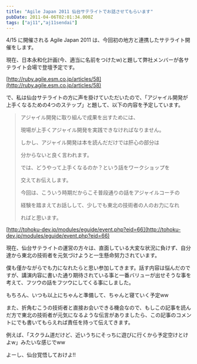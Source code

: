 ```yaml
---
title: "Agile Japan 2011 仙台サテライトでお話させてもらいます"
pubDate: 2011-04-06T02:01:34.000Z
tags: ["aj11","aj11sendai"]
---
```


4/15 に開催される Agile Japan 2011 は、今回初の地方と連携したサテライト開催をします。

現在、日本永和化計画(今、適当に名前をつけたw)と題して弊社メンバーが各サテライト会場で登壇予定です。

[http://ruby.agile.esm.co.jp/articles/58](http://ruby.agile.esm.co.jp/articles/58)

で、私は仙台サテライトの方に声を掛けていただいたので、「アジャイル開発が上手くなるための4つのステップ」と題して、以下の内容を予定しています。

> アジャイル開発に取り組んで成果を出すためには、
>
> 現場が上手くアジャイル開発を実践できなければなりません。
>
> しかし、アジャイル開発は本を読んだだけでは肝心の部分は
>
> 分からないと良く言われます。
>
> では、どうやって上手くなるのか？という話をワークショップを
>
> 交えてお伝えします。
>
> 今回は、こういう時期だからこそ普段通りの話をアジャイルコーチの
>
> 経験を踏まえてお話しして、少しでも東北の技術者の人のお力になれ
>
> ればと思います。
>

[http://tohoku-dev.jp/modules/eguide/event.php?eid=66](http://tohoku-dev.jp/modules/eguide/event.php?eid=66)

現在、仙台サテライトの運営の方々は、直面している大変な状況に負けず、自分達から東北の技術者を元気づけようと一生懸命努力されています。

僕も僅かながらでも力になれたらと思い参加してきます。話す内容は悩んだのですが、講演内容に書いた通り期待されている事と一番バリューが出せそうな事を考えて、フツウの話をフツウにしてくる事にしました。

もちろん、いつも以上にちゃんと準備して、ちゃんと寝ていく予定ww

また、折角むこうの技術者と直接お会いできる機会なので、もしこの記事を読んだ方で東北の技術者が元気になるような伝言がありましたら、この記事のコメントにでも書いてもらえれば責任を持って伝えてきます。

例えば、「スクラム道だけど、近いうちにそっちに遊びに行くから予定空けとけよw」みたいな感じでww

よーし、仙台覚悟しておけよ!!